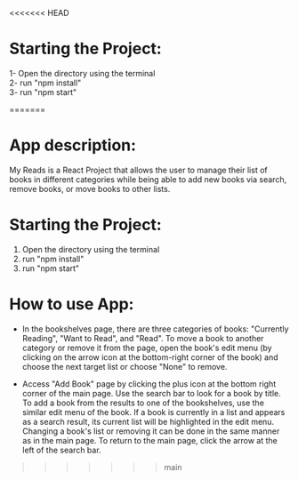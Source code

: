 <<<<<<< HEAD
# Starting the Project:

1- Open the directory using the terminal <br />
2- run "npm install" <br />
3- run "npm start" <br />


=======
# App description:
My Reads is a React Project that allows the user to manage their list of books in different categories while being able to add new books via search, remove books, or move books to other lists.

# Starting the Project:

1. Open the directory using the terminal <br />
2. run "npm install" <br />
3. run "npm start" <br />

# How to use App:
- In the bookshelves page, there are three categories of books: "Currently Reading", "Want to Read", and "Read". To move a book to another category or remove it from the page, open the book's edit menu (by clicking on the arrow icon at the bottom-right corner of the book) and choose the next target list or choose "None" to remove.

- Access "Add Book" page by clicking the plus icon at the bottom right corner of the main page. Use the search bar to look for a book by title. To add a book from the results to one of the bookshelves, use the similar edit menu of the book. If a book is currently in a list and appears as a search result, its current list will be highlighted in the edit menu. Changing a book's list or removing it can be done in the same manner as in the main page. To return to the main page, click the arrow at the left of the search bar. 


>>>>>>> main
